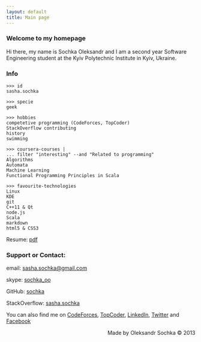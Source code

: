 ```yaml
---
layout: default
title: Main page
---
```

### Welcome to my homepage
Hi there, my name is Sochka Oleksandr and
I am a second year Software Engineering student at the
Kyiv Polytechnic Institute in Kyiv, Ukraine.

### Info

~~~
>>> id
sasha.sochka

>>> specie
geek

>>> hobbies
competetive programming (CodeForces, TopCoder)
StackOverflow contributing
history
swimming

>>> coursera-courses |
... filter "interesting" --and "Related to programming"
Algorithms
Automata
Machine Learning
Functional Programming Principles in Scala

>>> favourite-technologies
Linux
KDE
git
C++11 & Qt
node.js
Scala
markdown
html5 & CSS3
~~~


Resume: [pdf](/resume.pdf)

### Support or Contact:

email: <sasha.sochka@gmail.com>

skype: [sochka_oo][skype]

GitHub: [sochka][github]

StackOverflow: [sasha.sochka][stackoverflow]

You can also find me on [CodeForces][codeforces], [TopCoder][topcoder],  [LinkedIn][linkedin], [Twitter][twitter] and [Facebook][facebook]

<div style="text-align:right">Made by Oleksandr Sochka &copy; 2013</div>

[github]: https://github.com/sochka
[skype]: skype:sochka
[codeforces]: http://codeforces.com/profile/sasha.sochka
[topcoder]: https://community.topcoder.com/tc?module=MemberProfile&cr=23058966
[linkedin]: https://www.linkedin.com/in/oleksandrsochka
[stackoverflow]: http://stackoverflow.com/users/2149111/sasha-sochka
[twitter]: https://twitter.com/sashasochka
[facebook]: https://www.facebook.com/olexandr.sochka

